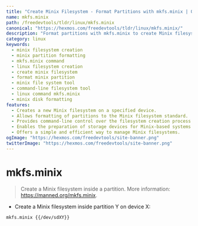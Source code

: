 ```yaml
---
title: "Create Minix Filesystem - Format Partitions with mkfs.minix | Online Free DevTools by Hexmos"
name: mkfs.minix
path: /freedevtools/tldr/linux/mkfs.minix
canonical: "https://hexmos.com/freedevtools/tldr/linux/mkfs.minix/"
description: "Format partitions with mkfs.minix to create Minix filesystems quickly and easily.  This command-line tool offers precise control over filesystem creation. Free online tool, no registration required."
category: linux
keywords:
  - minix filesystem creation
  - minix partition formatting
  - mkfs.minix command
  - linux filesystem creation
  - create minix filesystem
  - format minix partition
  - minix file system tool
  - command-line filesystem tool
  - linux command mkfs.minix
  - minix disk formatting
features:
  - Creates a new Minix filesystem on a specified device.
  - Allows formatting of partitions to the Minix filesystem standard.
  - Provides command-line control over the filesystem creation process.
  - Enables the preparation of storage devices for Minix-based systems.
  - Offers a simple and efficient way to manage Minix filesystems.
ogImage: "https://hexmos.com/freedevtools/site-banner.png"
twitterImage: "https://hexmos.com/freedevtools/site-banner.png"
---
```


# mkfs.minix

> Create a Minix filesystem inside a partition.
> More information: <https://manned.org/mkfs.minix>.

- Create a Minix filesystem inside partition Y on device X:

`mkfs.minix {{/dev/sdXY}}`
